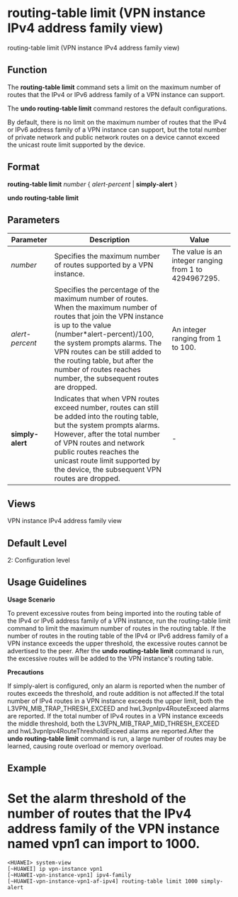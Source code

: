 routing-table limit (VPN instance IPv4 address family view)
===========================================================

routing-table limit (VPN instance IPv4 address family view)

Function
--------



The **routing-table limit** command sets a limit on the maximum number of routes that the IPv4 or IPv6 address family of a VPN instance can support.

The **undo routing-table limit** command restores the default configurations.



By default, there is no limit on the maximum number of routes that the IPv4 or IPv6 address family of a VPN instance can support, but the total number of private network and public network routes on a device cannot exceed the unicast route limit supported by the device.


Format
------

**routing-table limit** *number* { *alert-percent* | **simply-alert** }

**undo routing-table limit**


Parameters
----------

| Parameter | Description | Value |
| --- | --- | --- |
| *number* | Specifies the maximum number of routes supported by a VPN instance. | The value is an integer ranging from 1 to 4294967295. |
| *alert-percent* | Specifies the percentage of the maximum number of routes. When the maximum number of routes that join the VPN instance is up to the value (number\*alert-percent)/100, the system prompts alarms. The VPN routes can be still added to the routing table, but after the number of routes reaches number, the subsequent routes are dropped. | An integer ranging from 1 to 100. |
| **simply-alert** | Indicates that when VPN routes exceed number, routes can still be added into the routing table, but the system prompts alarms. However, after the total number of VPN routes and network public routes reaches the unicast route limit supported by the device, the subsequent VPN routes are dropped. | - |



Views
-----

VPN instance IPv4 address family view


Default Level
-------------

2: Configuration level


Usage Guidelines
----------------

**Usage Scenario**



To prevent excessive routes from being imported into the routing table of the IPv4 or IPv6 address family of a VPN instance, run the routing-table limit command to limit the maximum number of routes in the routing table. If the number of routes in the routing table of the IPv4 or IPv6 address family of a VPN instance exceeds the upper threshold, the excessive routes cannot be advertised to the peer. After the **undo routing-table limit** command is run, the excessive routes will be added to the VPN instance's routing table.



**Precautions**



If simply-alert is configured, only an alarm is reported when the number of routes exceeds the threshold, and route addition is not affected.If the total number of IPv4 routes in a VPN instance exceeds the upper limit, both the L3VPN\_MIB\_TRAP\_THRESH\_EXCEED and hwL3vpnIpv4RouteExceed alarms are reported. If the total number of IPv4 routes in a VPN instance exceeds the middle threshold, both the L3VPN\_MIB\_TRAP\_MID\_THRESH\_EXCEED and hwL3vpnIpv4RouteThresholdExceed alarms are reported.After the **undo routing-table limit** command is run, a large number of routes may be learned, causing route overload or memory overload.




Example
-------

# Set the alarm threshold of the number of routes that the IPv4 address family of the VPN instance named vpn1 can import to 1000.
```
<HUAWEI> system-view
[~HUAWEI] ip vpn-instance vpn1
[~HUAWEI-vpn-instance-vpn1] ipv4-family
[~HUAWEI-vpn-instance-vpn1-af-ipv4] routing-table limit 1000 simply-alert

```